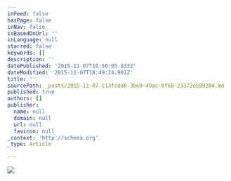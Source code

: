 ```yaml
---
inFeed: false
hasPage: false
inNav: false
isBasedOnUrl: ''
inLanguage: null
starred: false
keywords: []
description: ''
datePublished: '2015-11-07T18:50:05.833Z'
dateModified: '2015-11-07T18:49:24.901Z'
title: ''
sourcePath: _posts/2015-11-07-c13fcdd0-3be0-49ac-bf68-23372e599204.md
published: true
authors: []
publisher:
  name: null
  domain: null
  url: null
  favicon: null
_context: 'http://schema.org'
_type: Article

---
```

![](https://the-grid-user-content.s3-us-west-2.amazonaws.com/f4bcff92-d45d-4899-abf6-8515242a3468.jpg)